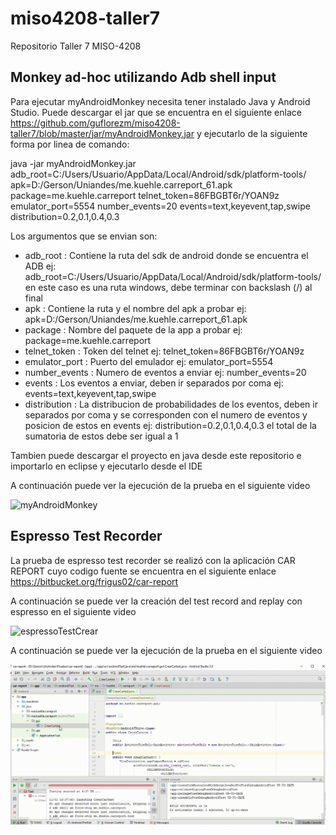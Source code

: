 # miso4208-taller7
Repositorio Taller 7 MISO-4208  

## Monkey ad-hoc utilizando Adb shell input

Para ejecutar myAndroidMonkey necesita tener instalado Java y Android Studio. Puede descargar el jar que se encuentra en el siguiente enlace https://github.com/guflorezm/miso4208-taller7/blob/master/jar/myAndroidMonkey.jar y ejecutarlo de la siguiente forma por linea de comando:

java -jar myAndroidMonkey.jar adb_root=C:/Users/Usuario/AppData/Local/Android/sdk/platform-tools/ apk=D:/Gerson/Uniandes/me.kuehle.carreport_61.apk package=me.kuehle.carreport telnet_token=86FBGBT6r/YOAN9z emulator_port=5554 number_events=20 events=text,keyevent,tap,swipe distribution=0.2,0.1,0.4,0.3

Los argumentos que se envian son:

* adb_root : Contiene la ruta del sdk de android donde se encuentra el ADB ej: adb_root=C:/Users/Usuario/AppData/Local/Android/sdk/platform-tools/ en este caso es una ruta windows, debe terminar con backslash (/) al final
* apk : Contiene la ruta y el nombre del apk a probar ej: apk=D:/Gerson/Uniandes/me.kuehle.carreport_61.apk
* package : Nombre del paquete de la app a probar ej: package=me.kuehle.carreport
* telnet_token : Token del telnet ej: telnet_token=86FBGBT6r/YOAN9z
* emulator_port : Puerto del emulador ej: emulator_port=5554
* number_events : Numero de eventos a enviar ej: number_events=20
* events : Los eventos a enviar, deben ir separados por coma ej: events=text,keyevent,tap,swipe
* distribution : La distribucion de probabilidades de los eventos, deben ir separados por coma y se corresponden con el numero de eventos y posicion de estos en events ej: distribution=0.2,0.1,0.4,0.3 el total de la sumatoria de estos debe ser igual a 1

Tambien puede descargar el proyecto en java desde este repositorio e importarlo en eclipse y ejecutarlo desde el IDE 

A continuación puede ver la ejecución de la prueba en el siguiente video

![myAndroidMonkey](https://github.com/guflorezm/miso4208-taller7/blob/master/imagenes/myAndroidMonkey.gif)

## Espresso Test Recorder

La prueba de espresso test recorder se realizó con la aplicación CAR REPORT cuyo codigo fuente se encuentra en el siguiente enlace https://bitbucket.org/frigus02/car-report 

A continuación se puede ver la creación del test record and replay con espresso en el siguiente video

![espressoTestCrear](https://github.com/guflorezm/miso4208-taller7/blob/master/imagenes/espresso-test-recorder-crear.gif)

A continuación se puede ver la ejecución de la prueba en el siguiente video

![espressoTestEjecutar](https://github.com/guflorezm/miso4208-taller7/blob/master/imagenes/espresso-test-recorder-ejecutar.gif)




